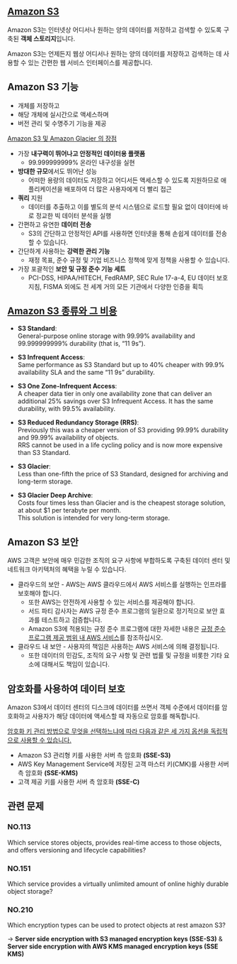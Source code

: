 ## [Amazon S3](https://aws.amazon.com/ko/s3/faqs/)

Amazon S3는 인터넷상 어디서나 원하는 양의 데이터를 저장하고 검색할 수 있도록 구축된 **객체 스토리지**입니다.

Amazon S3는 언제든지 웹상 어디서나 원하는 양의 데이터를 저장하고 검색하는 데 사용할 수 있는 간편한 웹 서비스 인터페이스를 제공합니다.

## Amazon S3 기능

   * 개체를 저장하고
   * 해당 개체에 실시간으로 액세스하며 
   * 버전 관리 및 수명주기 기능을 제공

[Amazon S3 및 Amazon Glacier 의 장점](https://aws.amazon.com/ko/what-is-cloud-object-storage/)

   * 가장 **내구력이 뛰어나고 안정적인 데이터용 플랫폼**
      * 99.999999999% 온라인 내구성을 실현
   * **방대한 규모**에서도 뛰어난 성능
      * 어떠한 용량의 데이터도 저장하고 어디서든 액세스할 수 있도록 지원하므로 애플리케이션을 배포하여 더 많은 사용자에게 더 빨리 접근
   *  **쿼리** 지원
      *  데이터를 추출하고 이를 별도의 분석 시스템으로 로드할 필요 없이 데이터에 바로 정교한 빅 데이터 분석을 실행  
   *  간편하고 유연한 **데이터 전송**
      * S3의 간단하고 안정적인 API를 사용하면 인터넷을 통해 손쉽게 데이터를 전송할 수 있습니다.  
   *  간단하게 사용하는 **강력한 관리 기능**
      * 재정 목표, 준수 규정 및 기업 비즈니스 정책에 맞게 정책을 사용할 수 있습니다.  
   *  가장 포괄적인 **보안 및 규정 준수 기능 세트**
      *  PCI-DSS, HIPAA/HITECH, FedRAMP, SEC Rule 17-a-4, EU 데이터 보호 지침, FISMA 외에도 전 세계 거의 모든 기관에서 다양한 인증을 획득  

## [Amazon S3 종류와 그 비용](https://www.pearsonitcertification.com/articles/article.aspx?p=3004582&seqNum=3)

   * **S3 Standard**: <br/>General-purpose online storage with 99.99% availability and 99.999999999% durability (that is, “11 9s”).

   * **S3 Infrequent Access**: <br/>Same performance as S3 Standard but up to 40% cheaper with 99.9% availability SLA and the same “11 9s” durability.

   * **S3 One Zone-Infrequent Access**: <br/>A cheaper data tier in only one availability zone that can deliver an additional 25% savings over S3 Infrequent Access. It has the same durability, with 99.5% availability.

   * **S3 Reduced Redundancy Storage (RRS)**: <br/>Previously this was a cheaper version of S3 providing 99.99% durability and 99.99% availability of objects. <br/>RRS cannot be used in a life cycling policy and is now more expensive than S3 Standard.

   * **S3 Glacier**: <br/>Less than one-fifth the price of S3 Standard, designed for archiving and long-term storage.

   * **S3 Glacier Deep Archive**: <br/>Costs four times less than Glacier and is the cheapest storage solution, at about $1 per terabyte per month. <br/>This solution is intended for very long-term storage.

## Amazon S3 보안

AWS 고객은 보안에 매우 민감한 조직의 요구 사항에 부합하도록 구축된 데이터 센터 및 네트워크 아키텍처의 혜택을 누릴 수 있습니다.

   * 클라우드의 보안 - AWS는 AWS 클라우드에서 AWS 서비스를 실행하는 인프라를 보호해야 합니다. 
      * 또한 AWS는 안전하게 사용할 수 있는 서비스를 제공해야 합니다. 
      * 서드 파티 감사자는 AWS 규정 준수 프로그램의 일환으로 정기적으로 보안 효과를 테스트하고 검증합니다. 
      * Amazon S3에 적용되는 규정 준수 프로그램에 대한 자세한 내용은 [규정 준수 프로그램 제공 범위 내 AWS 서비스](https://aws.amazon.com/ko/compliance/services-in-scope/)를 참조하십시오.
   * 클라우드 내 보안 - 사용자의 책임은 사용하는 AWS 서비스에 의해 결정됩니다. 
      * 또한 데이터의 민감도, 조직의 요구 사항 및 관련 법률 및 규정을 비롯한 기타 요소에 대해서도 책임이 있습니다.

## 암호화를 사용하여 데이터 보호

Amazon S3에서 데이터 센터의 디스크에 데이터를 쓰면서 객체 수준에서 데이터를 암호화하고 사용자가 해당 데이터에 액세스할 때 자동으로 암호를 해독합니다. 

[암호화 키 관리 방법으로 무엇을 선택하느냐에 따라 다음과 같은 세 가지 옵션을 독립적으로 사용할 수 있습니다.](https://docs.aws.amazon.com/ko_kr/AmazonS3/latest/userguide/serv-side-encryption.html)

   * Amazon S3 관리형 키를 사용한 서버 측 암호화 **(SSE-S3)**
   * AWS Key Management Service에 저장된 고객 마스터 키(CMK)를 사용한 서버 측 암호화 **(SSE-KMS)**
   * 고객 제공 키를 사용한 서버 측 암호화 **(SSE-C)**

## 관련 문제

### NO.113 

Which service stores objects, provides real-time access to those objects, and offers versioning and lifecycle capabilities?

### NO.151 

Which service provides a virtually unlimited amount of online highly durable object storage?

### NO.210 
Which encryption types can be used to protect objects at rest amazon S3?

-> **Server side encryption with S3 managed encryption keys (SSE-S3)** & **Server side encryption with AWS KMS managed encryption keys (SSE KMS)**

